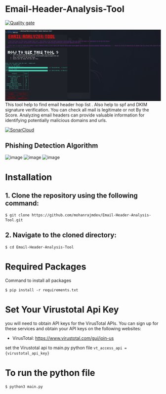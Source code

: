 # Email-Header-Analysis-Tool
[![Quality gate](https://sonarcloud.io/api/project_badges/quality_gate?project=mohanrajmdev_Email-Header-Analysis-Tool)](https://sonarcloud.io/summary/new_code?id=mohanrajmdev_Email-Header-Analysis-Tool)

![Tool image](email-tool.png)
This tool help to find email header hop list . Also help to spf and DKIM signature verification. You can check all mail is legitimate or not By the Score. Analyzing email headers can provide valuable information for identifying potentially malicious domains and urls.

[![SonarCloud](https://sonarcloud.io/images/project_badges/sonarcloud-white.svg)](https://sonarcloud.io/summary/new_code?id=mohanrajmdev_Email-Header-Analysis-Tool)

## Phishing Detection Algorithm

![image](https://github.com/mohanrajmdev/Email-Header-Analysis-Tool/assets/97905847/f1c01e87-3a21-4e10-85a7-f208b47bbe67)
![image](https://github.com/mohanrajmdev/Email-Header-Analysis-Tool/assets/97905847/e2913846-ba2a-4b97-9e78-4b8010fccaf3)
![image](https://github.com/mohanrajmdev/Email-Header-Analysis-Tool/assets/97905847/a339f313-e362-474f-85fc-344a33e64c0d)

# Installation

## 1. Clone the repository using the following command: 

    $ git clone https://github.com/mohanrajmdev/Email-Header-Analysis-Tool.git

## 2. Navigate to the cloned directory:

    $ cd Email-Header-Analysis-Tool

# Required Packages
Command to install all packages 

    $ pip install -r requirements.txt

# Set Your Virustotal Api Key 
you will need to obtain API keys for the VirusTotal APIs. You can sign up for these services and obtain your API keys on the following websites:

* VirusTotal: https://www.virustotal.com/gui/join-us

set the Virustotal api to main.py python file
` vt_access_api = {virustotal_api_key} `

# To run the python file

    $ python3 main.py

